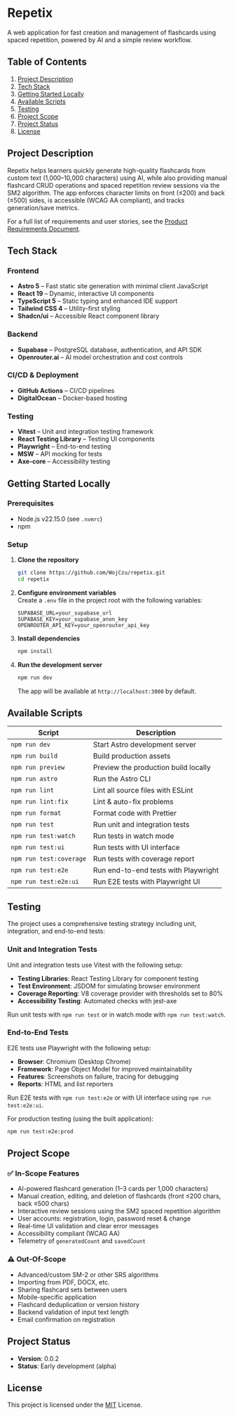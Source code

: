 # Repetix

A web application for fast creation and management of flashcards using spaced repetition, powered by AI and a simple review workflow.

## Table of Contents

1. [Project Description](#project-description)
2. [Tech Stack](#tech-stack)
3. [Getting Started Locally](#getting-started-locally)
4. [Available Scripts](#available-scripts)
5. [Testing](#testing)
6. [Project Scope](#project-scope)
7. [Project Status](#project-status)
8. [License](#license)

## Project Description

Repetix helps learners quickly generate high-quality flashcards from custom text (1,000–10,000 characters) using AI, while also providing manual flashcard CRUD operations and spaced repetition review sessions via the SM2 algorithm. The app enforces character limits on front (≤200) and back (≤500) sides, is accessible (WCAG AA compliant), and tracks generation/save metrics.

For a full list of requirements and user stories, see the [Product Requirements Document](./.ai/prd.md).

## Tech Stack

### Frontend

- **Astro 5** – Fast static site generation with minimal client JavaScript
- **React 19** – Dynamic, interactive UI components
- **TypeScript 5** – Static typing and enhanced IDE support
- **Tailwind CSS 4** – Utility-first styling
- **Shadcn/ui** – Accessible React component library

### Backend

- **Supabase** – PostgreSQL database, authentication, and API SDK
- **Openrouter.ai** – AI model orchestration and cost controls

### CI/CD & Deployment

- **GitHub Actions** – CI/CD pipelines
- **DigitalOcean** – Docker-based hosting

### Testing

- **Vitest** – Unit and integration testing framework
- **React Testing Library** – Testing UI components
- **Playwright** – End-to-end testing
- **MSW** – API mocking for tests
- **Axe-core** – Accessibility testing

## Getting Started Locally

### Prerequisites

- Node.js v22.15.0 (see `.nvmrc`)
- npm

### Setup

1. **Clone the repository**

   ```bash
   git clone https://github.com/WojCzu/repetix.git
   cd repetix
   ```

2. **Configure environment variables**  
   Create a `.env` file in the project root with the following variables:

   ```env
   SUPABASE_URL=your_supabase_url
   SUPABASE_KEY=your_supabase_anon_key
   OPENROUTER_API_KEY=your_openrouter_api_key
   ```

3. **Install dependencies**

   ```bash
   npm install
   ```

4. **Run the development server**
   ```bash
   npm run dev
   ```
   The app will be available at `http://localhost:3000` by default.

## Available Scripts

| Script                  | Description                          |
| ----------------------- | ------------------------------------ |
| `npm run dev`           | Start Astro development server       |
| `npm run build`         | Build production assets              |
| `npm run preview`       | Preview the production build locally |
| `npm run astro`         | Run the Astro CLI                    |
| `npm run lint`          | Lint all source files with ESLint    |
| `npm run lint:fix`      | Lint & auto-fix problems             |
| `npm run format`        | Format code with Prettier            |
| `npm run test`          | Run unit and integration tests       |
| `npm run test:watch`    | Run tests in watch mode              |
| `npm run test:ui`       | Run tests with UI interface          |
| `npm run test:coverage` | Run tests with coverage report       |
| `npm run test:e2e`      | Run end-to-end tests with Playwright |
| `npm run test:e2e:ui`   | Run E2E tests with Playwright UI     |

## Testing

The project uses a comprehensive testing strategy including unit, integration, and end-to-end tests:

### Unit and Integration Tests

Unit and integration tests use Vitest with the following setup:

- **Testing Libraries**: React Testing Library for component testing
- **Test Environment**: JSDOM for simulating browser environment
- **Coverage Reporting**: V8 coverage provider with thresholds set to 80%
- **Accessibility Testing**: Automated checks with jest-axe

Run unit tests with `npm run test` or in watch mode with `npm run test:watch`.

### End-to-End Tests

E2E tests use Playwright with the following setup:

- **Browser**: Chromium (Desktop Chrome)
- **Framework**: Page Object Model for improved maintainability
- **Features**: Screenshots on failure, tracing for debugging
- **Reports**: HTML and list reporters

Run E2E tests with `npm run test:e2e` or with UI interface using `npm run test:e2e:ui`.

For production testing (using the built application):

```bash
npm run test:e2e:prod
```

## Project Scope

### ✅ In-Scope Features

- AI-powered flashcard generation (1–3 cards per 1,000 characters)
- Manual creation, editing, and deletion of flashcards (front ≤200 chars, back ≤500 chars)
- Interactive review sessions using the SM2 spaced repetition algorithm
- User accounts: registration, login, password reset & change
- Real-time UI validation and clear error messages
- Accessibility compliant (WCAG AA)
- Telemetry of `generatedCount` and `savedCount`

### ⚠️ Out-Of-Scope

- Advanced/custom SM-2 or other SRS algorithms
- Importing from PDF, DOCX, etc.
- Sharing flashcard sets between users
- Mobile-specific application
- Flashcard deduplication or version history
- Backend validation of input text length
- Email confirmation on registration

## Project Status

- **Version**: 0.0.2
- **Status**: Early development (alpha)

## License

This project is licensed under the [MIT](https://opensource.org/licenses/MIT) License.
